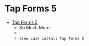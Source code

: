# Tap Forms 5
- [Tap Forms 5](https://www.tapforms.com/)
  -  So Much More:
  - 
  - `brew cask install Tap Forms 5`
